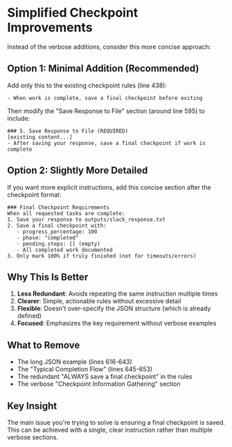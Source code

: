 # Simplified Checkpoint Improvements

Instead of the verbose additions, consider this more concise approach:

## Option 1: Minimal Addition (Recommended)

Add only this to the existing checkpoint rules (line 438):
```
- When work is complete, save a final checkpoint before exiting
```

Then modify the "Save Response to File" section (around line 595) to include:
```
### 5. Save Response to File (REQUIRED)
[existing content...]
- After saving your response, save a final checkpoint if work is complete
```

## Option 2: Slightly More Detailed

If you want more explicit instructions, add this concise section after the checkpoint format:

```
### Final Checkpoint Requirements
When all requested tasks are complete:
1. Save your response to outputs/slack_response.txt
2. Save a final checkpoint with:
   - progress_percentage: 100
   - phase: "completed"  
   - pending.steps: [] (empty)
   - All completed work documented
3. Only mark 100% if truly finished (not for timeouts/errors)
```

## Why This Is Better

1. **Less Redundant**: Avoids repeating the same instruction multiple times
2. **Clearer**: Simple, actionable rules without excessive detail
3. **Flexible**: Doesn't over-specify the JSON structure (which is already defined)
4. **Focused**: Emphasizes the key requirement without verbose examples

## What to Remove

- The long JSON example (lines 616-643)
- The "Typical Completion Flow" (lines 645-653)
- The redundant "ALWAYS save a final checkpoint" in the rules
- The verbose "Checkpoint Information Gathering" section

## Key Insight

The main issue you're trying to solve is ensuring a final checkpoint is saved. This can be achieved with a single, clear instruction rather than multiple verbose sections.
